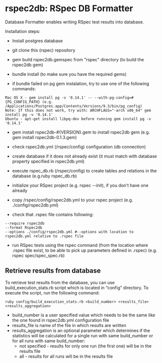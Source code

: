 rspec2db: RSpec DB Formatter
============================

Database Formatter enables writing RSpec test results into database.

Installation steps:

- Install postgres database 

- git clone this (rspec) repository

- gem build rspec2db.gemspec from "rspec" directory (to build the rspec2db gem)

- bundle install (to make sure you have the required gems)

- if bundle failed on pg gem instalation, try to use one of the following commands:
```
Mac OS X - gem install pg -v '0.14.1' -- --with-pg-config=#{PG_CONFIG_PATH} (e.g. /Applications/Postgres.app/Contents/Versions/9.3/bin/pg_config)
Note: If this does not work, try with: ARCHFLAGS="-arch x86_64" gem install pg -v '0.14.1'
Ubuntu - apt-get install libpq-dev before running gem install pg -v '0.14.1'
```

- gem install rspec2db-#{VERSION}.gem to install rspec2db gem (e.g. gem install rspec2db-0.1.3.gem)

- check rspec2db.yml (/rspec/config) configuration (db connection)

- create database if it does not already exist (it must match with database property specified in rspec2db.yml)

- execute rspec_db.rb (/rspec/config) to create tables and relations in the database (e.g.ruby rspec_db.rb)

- initialize your RSpec project (e.g. rspec --init), if you don't have one already

- copy /rspec/config/rspec2db.yml to your rspec project (e.g. ./config/rspec2db.yml)

- check that .rspec file contains following:
```
--require rspec2db
--format Rspec2db
--options ./config/rspec2db.yml #--options with location to rspec2db.yml relative to .rspec file
```

- run RSpec tests using the rspec command (from the location where .rspec file exist, to be able to pick up parameters defined in .rspec) (e.g. rspec spec/spec_spec.rb)

## Retrieve results from database

To retrieve test results from the database, you can use build_execution_stats.rb script which is located in “config” directory.
To execute the script, run the following command:

```
ruby config/build_execution_stats.rb <build_number> <results_file> <results_aggregation> 
```

- build_number is a user specified value which needs to be the same like the one found in rspec2db.yml configuration file
- results_file is name of the file in which results are written
- results_aggregation is an optional parameter which determines if the statistics will be calculated for a single run with same build_number or for all runs with same build_number: 
    - not specified - results for only one run (the first one) will be in the results file
    - all - results for all runs will be in the results file

